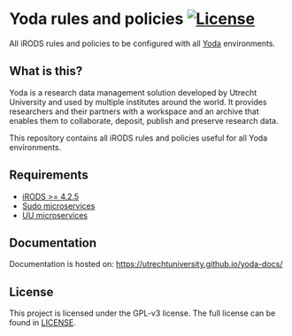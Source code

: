 # Yoda rules and policies [![License](https://img.shields.io/github/license/UtrechtUniversity/irods-ruleset-uu.svg?maxAge=2592000)](/LICENSE)

All iRODS rules and policies to be configured with all [Yoda](https://github.com/UtrechtUniversity/yoda-ansible) environments.

## What is this?
Yoda is a research data management solution developed by Utrecht University and used by multiple institutes around the world.
It provides researchers and their partners with a workspace and an archive that enables them to collaborate, deposit, publish and preserve research data.

This repository contains all iRODS rules and policies useful for all Yoda environments.

## Requirements
- [iRODS >= 4.2.5](https://irods.org/download/)
- [Sudo microservices](https://github.com/UtrechtUniversity/irods-sudo-microservices)
- [UU microservices](https://github.com/UtrechtUniversity/irods-uu-microservices)

## Documentation
Documentation is hosted on: https://utrechtuniversity.github.io/yoda-docs/

## License
This project is licensed under the GPL-v3 license.
The full license can be found in [LICENSE](LICENSE).
